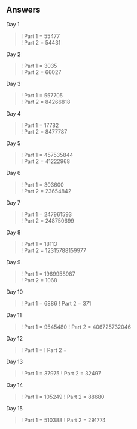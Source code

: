 ## Answers

Day 1
>! Part 1 = 55477  
>! Part 2 = 54431

Day 2
>! Part 1 = 3035  
>! Part 2 = 66027

Day 3
>! Part 1 = 557705  
>! Part 2 = 84266818

Day 4
>! Part 1 = 17782  
>! Part 2 = 8477787

Day 5
>! Part 1 = 457535844  
>! Part 2 = 41222968

Day 6
>! Part 1 = 303600  
>! Part 2 = 23654842

Day 7
>! Part 1 = 247961593  
>! Part 2 = 248750699

Day 8
>! Part 1 = 18113  
>! Part 2 = 12315788159977

Day 9
>! Part 1 = 1969958987  
>! Part 2 = 1068

Day 10
>! Part 1 = 6886
>! Part 2 = 371

Day 11
>! Part 1 = 9545480
>! Part 2 = 406725732046

Day 12
>! Part 1 = 
>! Part 2 = 

Day 13
>! Part 1 = 37975
>! Part 2 = 32497

Day 14
>! Part 1 = 105249
>! Part 2 = 88680

Day 15
>! Part 1 = 510388
>! Part 2 = 291774
